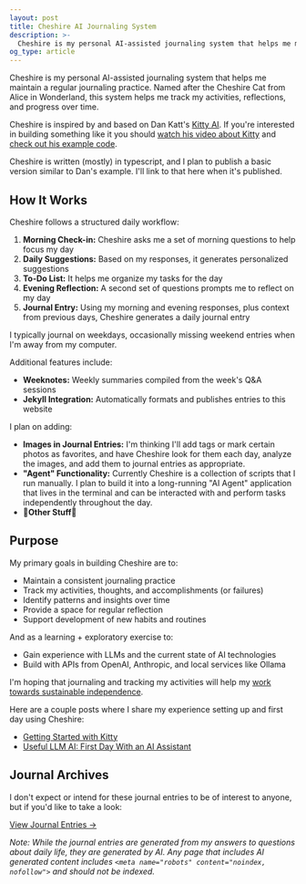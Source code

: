 ```yaml
---
layout: post
title: Cheshire AI Journaling System
description: >-
  Cheshire is my personal AI-assisted journaling system that helps me maintain a regular journaling practice. Named after the Cheshire Cat from Alice in Wonderland, this system helps me track my activities, reflections, and progress over time.
og_type: article
---
```


Cheshire is my personal AI-assisted journaling system that helps me maintain a regular journaling practice. Named after the Cheshire Cat from Alice in Wonderland, this system helps me track my activities, reflections, and progress over time.

Cheshire is inspired by and based on Dan Katt's [Kitty AI](https://revdancatt.com/kitty/). If you're interested in building something like it you should [watch his video about Kitty]((https://www.youtube.com/watch?v=z9pHpXIrGWM)) and [check out his example code](https://github.com/revdancatt/basic-kitty-journaling).

Cheshire is written (mostly) in typescript, and I plan to publish a basic version similar to Dan's example. I'll link to that here when it's published.

## How It Works

Cheshire follows a structured daily workflow:

1. **Morning Check-in:** Cheshire asks me a set of morning questions to help focus my day
2. **Daily Suggestions:** Based on my responses, it generates personalized suggestions
3. **To-Do List:** It helps me organize my tasks for the day
4. **Evening Reflection:** A second set of questions prompts me to reflect on my day
5. **Journal Entry:** Using my morning and evening responses, plus context from previous days, Cheshire generates a daily journal entry

I typically journal on weekdays, occasionally missing weekend entries when I'm away from my computer.

Additional features include:

- **Weeknotes:** Weekly summaries compiled from the week's Q&A sessions
- **Jekyll Integration:** Automatically formats and publishes entries to this website

I plan on adding:

- **Images in Journal Entries:** I'm thinking I'll add tags or mark certain photos as favorites, and have Cheshire look for them each day, analyze the images, and add them to journal entries as appropriate.
- **"Agent" Functionality:** Currently Cheshire is a collection of scripts that I run manually. I plan to build it into a long-running "AI Agent" application that lives in the terminal and can be interacted with and perform tasks independently throughout the day.
- 👋**Other Stuff**👋

## Purpose

My primary goals in building Cheshire are to:

- Maintain a consistent journaling practice
- Track my activities, thoughts, and accomplishments (or failures)
- Identify patterns and insights over time
- Provide a space for regular reflection
- Support development of new habits and routines

And as a learning + exploratory exercise to:
- Gain experience with LLMs and the current state of AI technologies
- Build with APIs from OpenAI, Anthropic, and local services like Ollama

I'm hoping that journaling and tracking my activities will help my [work towards sustainable independence](/journal/independence-is-hard/).

Here are a couple posts where I share my experience setting up and first day using Cheshire:
- [Getting Started with Kitty](/journal/setting-up-kitty-ai/)
- [Useful LLM AI: First Day With an AI Assistant](/journal/first-day-with-ai-pa/)

## Journal Archives

I don't expect or intend for these journal entries to be of interest to anyone, but if you'd like to take a look:

[View Journal Entries →](/cheshire/journal/)

*Note: While the journal entries are generated from my answers to questions about daily life, they are generated by AI. Any page that includes AI generated content includes `<meta name="robots" content="noindex, nofollow">` and should not be indexed.*